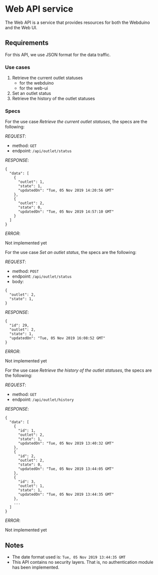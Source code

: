 # Web API service

The Web API is a service that provides resources for both the Webduino and the Web UI.

## Requirements
For this API, we use JSON format for the data traffic.

### Use cases
1. Retrieve the current outlet statuses
    * for the webduino
    * for the web-ui
2. Set an outlet status
3. Retrieve the history of the outlet statuses

### Specs
For the use case *Retrieve the current outlet statuses*, the specs are the following:

*REQUEST*:
* method: `GET`
* endpoint: `/api/outlet/status`

*RESPONSE*:
```
{
  "data": [
    {
      "outlet": 1, 
      "state": 1, 
      "updatedOn": "Tue, 05 Nov 2019 14:20:56 GMT"
    }, 
    {
      "outlet": 2, 
      "state": 0, 
      "updatedOn": "Tue, 05 Nov 2019 14:57:10 GMT"
    }
  ]
}
```

*ERROR*:

Not implemented yet

For the use case *Set an outlet status*, the specs are the following:

*REQUEST*:
* method: `POST`
* endpoint: `/api/outlet/status`
* body:
```
{
  "outlet": 2,
  "state": 1,
}
```

*RESPONSE*:
```
{
  "id": 29,
  "outlet": 2,
  "state": 1,
  "updatedOn": "Tue, 05 Nov 2019 16:08:52 GMT"
}
```

*ERROR*:

Not implemented yet


For the use case *Retrieve the history of the outlet statuses*, the specs are the following:

*REQUEST*:
* method: `GET`
* endpoint: `/api/outlet/history`

*RESPONSE*:
```
{
  "data": [
    {
      "id": 1, 
      "outlet": 2, 
      "state": 1, 
      "updatedOn": "Tue, 05 Nov 2019 13:40:32 GMT"
    }, 
    {
      "id": 2, 
      "outlet": 2, 
      "state": 0, 
      "updatedOn": "Tue, 05 Nov 2019 13:44:05 GMT"
    }, 
    {
      "id": 3, 
      "outlet": 1, 
      "state": 1, 
      "updatedOn": "Tue, 05 Nov 2019 13:44:35 GMT"
    }, 
    ...
  ]
}
```

*ERROR*:

Not implemented yet

## Notes
* The date format used is: `Tue, 05 Nov 2019 13:44:35 GMT`
* This API contains no security layers. That is, no authentication module has been implemented.

